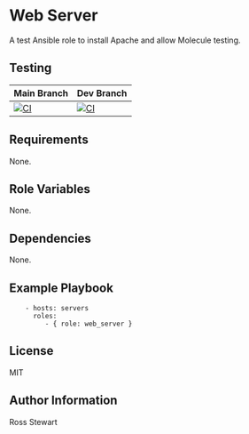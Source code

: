 # Web Server

A test Ansible role to install Apache and allow Molecule testing.

## Testing

| Main Branch | Dev Branch |
|:------------|:-----------|
| [![CI](https://github.com/rosskouk/molecule-test/actions/workflows/ci.yml/badge.svg?branch=master)](https://github.com/rosskouk/Ansible-Role-Web-Server/actions) | [![CI](https://github.com/rosskouk/molecule-test/actions/workflows/ci.yml/badge.svg?branch=dev)](https://github.com/rosskouk/Ansible-Role-Web-Server/actions) |

## Requirements

None.

## Role Variables

None.

## Dependencies

None.

## Example Playbook

```
    - hosts: servers
      roles:
         - { role: web_server }
```

## License

MIT

## Author Information

Ross Stewart
